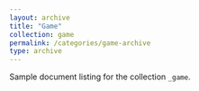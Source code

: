 ```yaml
---
layout: archive
title: "Game"
collection: game
permalink: /categories/game-archive
type: archive
---
```


Sample document listing for the collection `_game`.